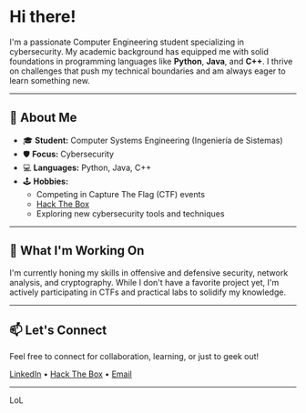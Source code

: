 # Hi there!

I'm a passionate Computer Engineering student specializing in cybersecurity. My academic background has equipped me with solid foundations in programming languages like **Python**, **Java**, and **C++**. I thrive on challenges that push my technical boundaries and am always eager to learn something new.

---

## 🚀 About Me

- 🎓 **Student:** Computer Systems Engineering (Ingeniería de Sistemas)
- 🛡️ **Focus:** Cybersecurity
- 💻 **Languages:** Python, Java, C++
- 🕹️ **Hobbies:**  
  - Competing in Capture The Flag (CTF) events  
  - [Hack The Box](https://www.hackthebox.com/)
  - Exploring new cybersecurity tools and techniques

---

## 🌱 What I'm Working On

I'm currently honing my skills in offensive and defensive security, network analysis, and cryptography. While I don't have a favorite project yet, I'm actively participating in CTFs and practical labs to solidify my knowledge.

---

## 📫 Let's Connect

Feel free to connect for collaboration, learning, or just to geek out!

[LinkedIn](https://www.linkedin.com/in/marcelo-avendano/) • [Hack The Box](https://app.hackthebox.com/users/2091283) • [Email](mailto:m4fb0x@proton.me)

---
LoL
